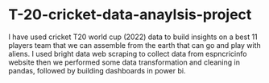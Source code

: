 # T-20-cricket-data-anaylsis-project
I have used cricket T20 world cup (2022) data to build insights on a best 11 players team that we can assemble from the earth that can go and play with aliens. I used bright data web scraping to collect data from espncricinfo website then we performed some data transformation and cleaning in pandas, followed by building dashboards in power bi.
